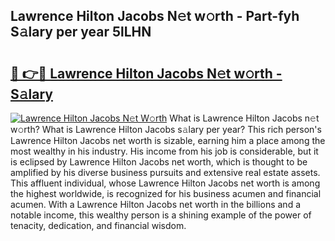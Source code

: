 ## Lawrence Hilton Jacobs N𝚎t w𝚘rth - Part-fyh S𝚊lary per year 5lLHN

# <h2><a href="http://gc20dni.nevu.top/?p=Lawrence+Hilton+Jacobs">🔗 👉🔴 Lawrence Hilton Jacobs N𝚎t w𝚘rth - S𝚊lary</a></h2>

[![Lawrence Hilton Jacobs N𝚎t W𝚘rth](https://i.imgur.com/Oavwk0R.jpeg)](http://gc20dni.nevu.top/?p=Lawrence+Hilton+Jacobs)
What is Lawrence Hilton Jacobs n𝚎t w𝚘rth? What is Lawrence Hilton Jacobs s𝚊lary per year?
This rich person's Lawrence Hilton Jacobs net worth is sizable, earning him a place among the most wealthy in his industry. His income from his job is considerable, but it is eclipsed by Lawrence Hilton Jacobs net worth, which is thought to be amplified by his diverse business pursuits and extensive real estate assets. This affluent individual, whose Lawrence Hilton Jacobs net worth is among the highest worldwide, is recognized for his business acumen and financial acumen. With a Lawrence Hilton Jacobs net worth in the billions and a notable income, this wealthy person is a shining example of the power of tenacity, dedication, and financial wisdom.
